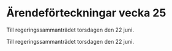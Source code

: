 # Ärendeförteckningar vecka 25

Till regeringssammanträdet torsdagen den 22 juni.

Till regeringssammanträdet torsdagen den 22 juni.
